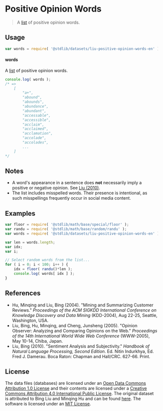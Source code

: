 Positive Opinion Words
===

> A [list][sentiment-lexicon] of positive opinion words.


<!-- <usage> -->

## Usage

``` javascript
var words = require( '@stdlib/datasets/liu-positive-opinion-words-en' );
```

#### words

A [list][sentiment-lexicon] of positive opinion words.

``` javascript
console.log( words );
/* =>
    [
        "a+",
        "abound",
        "abounds",
        "abundance",
        "abundant",
        "accessable",
        "accessible",
        "acclaim",
        "acclaimed",
        "acclamation",
        "accolade",
        "accolades",
        ...
    ]
*/
```

<!-- </usage> -->


<!-- <notes> -->

## Notes

* A word's appearance in a sentence does __not__ necessarily imply a positive or negative opinion. See [Liu (2010)](#references).
* The list includes misspelled words. Their presence is intentional, as such misspellings frequently occur in social media content.

<!-- </notes> -->


<!-- <examples> -->
<!-- TODO: more creative example; possibly counting the number of positive words per sentence in two pieces of text. -->

## Examples

``` javascript
var floor = require( '@stdlib/math/base/special/floor' );
var randu = require( '@stdlib/math/base/random/randu' );
var words = require( '@stdlib/datasets/liu-positive-opinion-words-en' );

var len = words.length;
var idx;
var i;

// Select random words from the list...
for ( i = 0; i < 100; i++ ) {
    idx = floor( randu()*len );
    console.log( words[ idx ] );
}
```

<!-- </examples> -->


<!-- <references> -->

## References

* Hu, Minqing and Liu, Bing (2004). "Mining and Summarizing Customer Reviews." *Proceedings of the ACM SIGKDD International Conference on Knowledge Discovery and Data Mining* (KDD-2004), Aug 22-25, Seattle, Washington, USA.
* Liu, Bing, Hu, Minqing, and Cheng, Junsheng (2005). "Opinion Observer: Analyzing and Comparing Opinions on the Web." *Proceedings of the 14th International World Wide Web Conference* (WWW-2005), May 10-14, Chiba, Japan.
* Liu, Bing (2010). "Sentiment Analysis and Subjectivity." *Handbook of Natural Language Processing, Second Edition*. Ed. Nitin Indurkhya, Ed. Fred J. Damerau. Boca Raton: Chapman and Hall/CRC. 627-66. Print.

<!-- </references> -->


<!-- <license> -->

## License

The data files (databases) are licensed under an [Open Data Commons Attribution 1.0 License][odc-by-1.0] and their contents are licensed under a [Creative Commons Attribution 4.0 International Public License][cc-by-4.0]. The original dataset is attributed to Bing Liu and Minqing Hu and can be found [here][sentiment-lexicon]. The software is licensed under an [MIT License][mit-license].

<!-- </license> -->


<!-- <links> -->

[sentiment-lexicon]: http://www.cs.uic.edu/~liub/FBS/sentiment-analysis.html#lexicon
[odc-by-1.0]: http://opendatacommons.org/licenses/by/1.0/
[cc-by-4.0]: http://creativecommons.org/licenses/by/4.0/
[mit-license]: http://opensource.org/licenses/MIT

<!-- </links> -->
